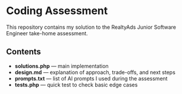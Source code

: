 # Coding Assessment

This repository contains my solution to the RealtyAds Junior Software Engineer take-home assessment.  

## Contents
- **solutions.php** — main implementation  
- **design.md** — explanation of approach, trade-offs, and next steps  
- **prompts.txt** — list of AI prompts I used during the assessment
- **tests.php** — quick test to check basic edge cases   
